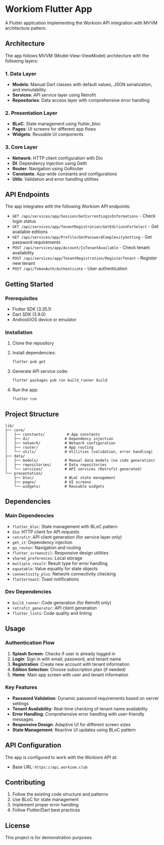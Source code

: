 # Workiom Flutter App

A Flutter application implementing the Workiom API integration with MVVM architecture pattern.

## Architecture

The app follows MVVM (Model-View-ViewModel) architecture with the following layers:

### 1. Data Layer
- **Models**: Manual Dart classes with default values, JSON serialization, and immutability
- **Services**: API service layer using Retrofit
- **Repositories**: Data access layer with comprehensive error handling

### 2. Presentation Layer
- **BLoC**: State management using flutter_bloc
- **Pages**: UI screens for different app flows
- **Widgets**: Reusable UI components

### 3. Core Layer
- **Network**: HTTP client configuration with Dio
- **DI**: Dependency injection using GetIt
- **Router**: Navigation using GoRouter
- **Constants**: App-wide constants and configurations
- **Utils**: Validation and error handling utilities

## API Endpoints

The app integrates with the following Workiom API endpoints:

- `GET /api/services/app/Session/GetCurrentLoginInformations` - Check login status
- `GET /api/services/app/TenantRegistration/GetEditionsForSelect` - Get available editions
- `GET /api/services/app/Profile/GetPasswordComplexitySetting` - Get password requirements
- `POST /api/services/app/Account/IsTenantAvailable` - Check tenant availability
- `POST /api/services/app/TenantRegistration/RegisterTenant` - Register new tenant
- `POST /api/TokenAuth/Authenticate` - User authentication

## Getting Started

### Prerequisites
- Flutter SDK (3.35.1)
- Dart SDK (3.9.0)
- Android/iOS device or emulator

### Installation

1. Clone the repository
2. Install dependencies:
   ```bash
   flutter pub get
   ```

3. Generate API service code:
   ```bash
   flutter packages pub run build_runner build
   ```

4. Run the app:
   ```bash
   flutter run
   ```

## Project Structure

```
lib/
├── core/
│   ├── constants/          # App constants
│   ├── di/                # Dependency injection
│   ├── network/           # Network configuration
│   ├── router/            # App routing
│   └── utils/             # Utilities (validation, error handling)
├── data/
│   ├── models/            # Manual data models (no code generation)
│   ├── repositories/      # Data repositories
│   └── services/          # API services (Retrofit generated)
└── presentation/
    ├── bloc/              # BLoC state management
    ├── pages/             # UI screens
    └── widgets/           # Reusable widgets
```

## Dependencies

### Main Dependencies
- `flutter_bloc`: State management with BLoC pattern
- `dio`: HTTP client for API requests
- `retrofit`: API client generation (for service layer only)
- `get_it`: Dependency injection
- `go_router`: Navigation and routing
- `flutter_screenutil`: Responsive design utilities
- `shared_preferences`: Local storage
- `multiple_result`: Result type for error handling
- `equatable`: Value equality for state objects
- `connectivity_plus`: Network connectivity checking
- `fluttertoast`: Toast notifications

### Dev Dependencies
- `build_runner`: Code generation (for Retrofit only)
- `retrofit_generator`: API client generation
- `flutter_lints`: Code quality and linting

## Usage

### Authentication Flow

1. **Splash Screen**: Checks if user is already logged in
2. **Login**: Sign in with email, password, and tenant name
3. **Registration**: Create new account with tenant information
4. **Edition Selection**: Choose subscription plan (if needed)
5. **Home**: Main app screen with user and tenant information

### Key Features

- **Password Validation**: Dynamic password requirements based on server settings
- **Tenant Availability**: Real-time checking of tenant name availability
- **Error Handling**: Comprehensive error handling with user-friendly messages
- **Responsive Design**: Adaptive UI for different screen sizes
- **State Management**: Reactive UI updates using BLoC pattern

## API Configuration

The app is configured to work with the Workiom API at:
- Base URL: `https://api.workiom.club`

## Contributing

1. Follow the existing code structure and patterns
2. Use BLoC for state management
3. Implement proper error handling
4. Follow Flutter/Dart best practices

## License

This project is for demonstration purposes.